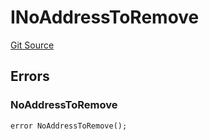 # INoAddressToRemove
[Git Source](https://github.com/thrackle-io/tron/blob/d5c4da9c910c7f583b74a714399bd64fbb32b616/src/common/IErrors.sol)


## Errors
### NoAddressToRemove

```solidity
error NoAddressToRemove();
```

